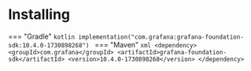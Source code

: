 # Installing

=== "Gradle"
    ```kotlin
    implementation("com.grafana:grafana-foundation-sdk:10.4.0-1730898268")
    ```
=== "Maven"
    ```xml
    <dependency>
        <groupId>com.grafana</groupId>
        <artifactId>grafana-foundation-sdk</artifactId>
        <version>10.4.0-1730898268</version>
    </dependency>
    ```
